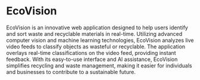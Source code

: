 # EcoVision
EcoVision is an innovative web application designed to help users identify and sort waste and recyclable materials in real-time. Utilizing advanced computer vision and machine learning technologies, EcoVision analyzes live video feeds to classify objects as wasteful or recyclable. The application overlays real-time classifications on the video feed, providing instant feedback. With its easy-to-use interface and AI assistance, EcoVision simplifies recycling and waste management, making it easier for individuals and businesses to contribute to a sustainable future.

